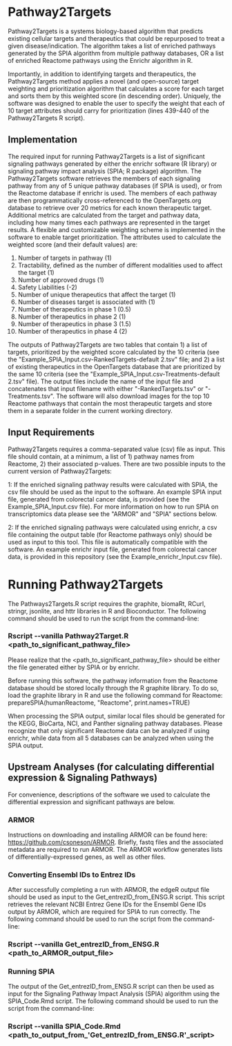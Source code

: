 # Pathway2Targets

Pathway2Targets is a systems biology-based algorithm that predicts existing cellular targets and therapeutics that could be repurposed to treat a given disease/indication. The algorithm takes a list of enriched pathways generated by the SPIA algorithm from multiple pathway databases, OR a list of enriched Reactome pathways using the Enrichr algorithm in R. 

Importantly, in addition to identifying targets and therapeutics, the Pathway2Targets method applies a novel (and open-source) target weighting and prioritization algorithm that calculates a score for each target and sorts them by this weighted score (in descending order). Uniquely, the software was designed to enable the user to specify the weight that each of 10 target attributes should carry for prioritization (lines 439-440 of the Pathway2Targets R script). 

## Implementation
The required input for running Pathway2Targets is a list of significant signaling pathways generated by either the enrichr software (R library) or signaling pathway impact analysis (SPIA; R package) algorithm. The Pathway2Targets software retrieves the members of each signaling pathway from any of 5 unique pathway databases (if SPIA is used), or from the Reactome database if enrichr is used. The members of each pathway are then programmatically cross-referenced to the OpenTargets.org database to retrieve over 20 metrics for each known therapeutic target. Additional metrics are calculated from the target and pathway data, including how many times each pathways are represented in the target results. A flexible and customizable weighting scheme is implemented in the software to enable target prioritization. The attributes used to calculate the weighted score (and their default values) are:
1) Number of targets in pathway (1)
2) Tractability, defined as the number of different modalities used to affect the target (1)
3) Number of approved drugs (1)
4) Safety Liabilities (-2)
5) Number of unique therapeutics that affect the target (1)
6) Number of diseases target is associated with (1)
7) Number of therapeutics in phase 1 (0.5)
8) Number of therapeutics in phase 2 (1)
9) Number of therapeutics in phase 3 (1.5)
10) Number of therapeutics in phase 4 (2)

The outputs of Pathway2Targets are two tables that contain 1) a list of targets, prioritized by the weighted score calculated by the 10 criteria (see the "Example_SPIA_Input.csv-RankedTargets-default 2.tsv" file; and 2) a list of existing therapeutics in the OpenTargets database that are prioritized by the same 10 criteria (see the "Example_SPIA_Input.csv-Treatments-default 2.tsv" file). The output files include the name of the input file and concatenates that input filename with either "-RankedTargets.tsv" or "-Treatments.tsv". The software will also download images for the top 10 Reactome pathways that contain the most therapeutic targets and store them in a separate folder in the current working directory.

## Input Requirements
Pathway2Targets requires a comma-separated value (csv) file as input. This file should contain, at a minimum, a list of 1) pathway names from Reactome, 2) their associated p-values. There are two possible inputs to the current version of Pathway2Targets:

1: If the enriched signaling pathway results were calculated with SPIA, the csv file should be used as the input to the software. An example SPIA input file, generated from colorectal cancer data, is provided (see the Example_SPIA_Input.csv file). For more information on how to run SPIA on transcriptomics data please see the "ARMOR" and "SPIA" sections below.

2: If the enriched signaling pathways were calculated using enrichr, a csv file containing the output table (for Reactome pathways only) should be used as input to this tool. This file is automatically compatible with the software. An example enrichr input file, generated from colorectal cancer data, is provided in this repository (see the Example_enrichr_Input.csv file).

# Running Pathway2Targets
The Pathways2Targets.R script requires the graphite, biomaRt, RCurl, stringr, jsonlite, and httr libraries in R and Bioconductor. The following command should be used to run the script from the command-line:

### Rscript --vanilla Pathway2Target.R <path_to_significant_pathway_file>
Please realize that the <path_to_significant_pathway_file> should be either the file generated either by SPIA or by enrichr.

Before running this software, the pathway information from the Reactome database should be stored locally through the R graphite library. To do so, load the graphite library in R and use the following command for Reactome:
prepareSPIA(humanReactome, "Reactome", print.names=TRUE)

When processing the SPIA output, similar local files should be generated for the KEGG, BioCarta, NCI, and Panther signaling pathway databases. Please recognize that only significant Reactome data can be analyzed if using enrichr, while data from all 5 databases can be analyzed when using the SPIA output.

## Upstream Analyses (for calculating differential expression & Signaling Pathways)
For convenience, descriptions of the software we used to calculate the differential expression and significant pathways are below.
### ARMOR
Instructions on downloading and installing ARMOR can be found here: https://github.com/csoneson/ARMOR. Briefly, fastq files and the associated metadata are required to run ARMOR. The ARMOR workflow generates lists of differentially-expressed genes, as well as other files.

### Converting Ensembl IDs to Entrez IDs
After successfully completing a run with ARMOR, the edgeR output file should be used as input to the Get_entrezID_from_ENSG.R script. This script retrieves the relevant NCBI Entrez Gene IDs for the Ensembl Gene IDs output by ARMOR, which are required for SPIA to run correctly. 
The following command should be used to run the script from the command-line:

### Rscript --vanilla Get_entrezID_from_ENSG.R <path_to_ARMOR_output_file>

### Running SPIA
The output of the Get_entrezID_from_ENSG.R script can then be used as input for the Signaling Pathway Impact Analysis (SPIA) algorithm using the SPIA_Code.Rmd script.
The following command should be used to run the script from the command-line:

### Rscript --vanilla SPIA_Code.Rmd <path_to_output_from_'Get_entrezID_from_ENSG.R'_script>
